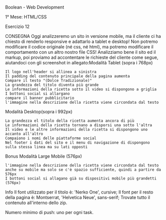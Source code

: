 Boolean - Web Development

1° Mese: HTML/CSS

Esercizio 12

CONSEGNA
Oggi analizzeremo un sito in versione mobile, ma il cliente ci ha chiesto di renderlo responsive e adattarlo a tablet e desktop! Non potremo modificare il codice originale (né css, né html), ma potremo modificare il comportamento con un altro nostro file CSS!
Analizziamo bene il sito ed il markup, poi proviamo ad accontentare le richieste del cliente come segue, aiutandoci con gli screenshot in allegato:Modalità Tablet (sopra i 768px)

    Il logo nell'header si allinea a sinistra
    Il padding del contenuto principale della pagina aumenta
    Compare il testo "(Dolce Tradizionale)"
    La grandezza del titolo diventa più grande
    Le informazioni della ricetta sotto il video si dispongono a griglia
    I bottoni social si allargano
    compare il banner pubblicitario
    l'immagine nella descrizione della ricetta viene circondata dal testo

Modalità Desktop(sopra i 992px)

    La grandezza el titolo della ricetta aumenta ancora di più
    Le informazioni della ricetta tornano a disporsi una sotto l'altra
    Il video e le altre informazioni della ricetta si dispongono uno accanto all'altro
    Compaiono i nomi delle piattaforme social
    Nel footer i dati del sito e il menu di navigazione di dispongono sulla stessa linea ma su lati opposti

Bonus
Modalità Large Mobile (576px)

    l'immagine nella descrizione della ricetta viene circondata dal testo anche su mobile ma solo se c'è spazio sufficiente, quindi a partire da 576px
    I bottoni social si allagano già su dispositivi mobile più grandetti (576px)

Info
Il font utilizzato per il titolo è: 'Nerko One', cursive;
Il font per il resto della pagina è: Montserrat, 'Helvetica Neue', sans-serif;
Trovate tutto il contenuto all'interno dello zip.

Numero minimo di push: uno per ogni task.